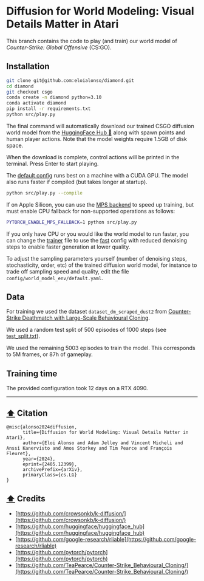 # Diffusion for World Modeling: Visual Details Matter in Atari

This branch contains the code to play (and train) our world model of *Counter-Strike: Global Offensive* (CS:GO). 

## Installation
```bash
git clone git@github.com:eloialonso/diamond.git
cd diamond
git checkout csgo
conda create -n diamond python=3.10
conda activate diamond
pip install -r requirements.txt
python src/play.py
```
The final command will automatically download our trained CSGO diffusion world model from the [HuggingFace Hub 🤗](https://huggingface.co/eloialonso/diamond/tree/main) along with spawn points and human player actions. Note that the model weights require 1.5GB of disk space.

When the download is complete, control actions will be printed in the terminal. Press Enter to start playing.

The [default config](config/world_model_env/default.yaml) runs best on a machine with a CUDA GPU. The model also runs faster if compiled (but takes longer at startup).
```bash
python src/play.py --compile
```
If on Apple Silicon, you can use the [MPS backend](https://pytorch.org/docs/stable/notes/mps.html) to speed up training, but must enable CPU fallback for non-supported operations as follows:
```bash
PYTORCH_ENABLE_MPS_FALLBACK=1 python src/play.py
```
If you only have CPU or you would like the world model to run faster, you can change the [trainer](config/trainer.yaml#L5) file to use the [fast](config/world_model_env/fast.yaml) config with reduced denoising steps to enable faster generation at lower quality.

To adjust the sampling parameters yourself (number of denoising steps, stochasticity, order, etc) of the trained diffusion world model, for instance to trade off sampling speed and quality, edit the file `config/world_model_env/default.yaml`.

## Data

For training we used the dataset `dataset_dm_scraped_dust2` from [Counter-Strike Deathmatch with Large-Scale Behavioural Cloning](https://github.com/TeaPearce/Counter-Strike_Behavioural_Cloning/).

We used a random test split of 500 episodes of 1000 steps (see [test_split.txt](test_split.txt)).

We used the remaining 5003 episodes to train the model. This corresponds to 5M frames, or 87h of gameplay.

## Training time

The provided configuration took 12 days on a RTX 4090.

---

<a name="citation"></a>
## [⬆️](#quick-links) Citation

```text
@misc{alonso2024diffusion,
      title={Diffusion for World Modeling: Visual Details Matter in Atari},
      author={Eloi Alonso and Adam Jelley and Vincent Micheli and Anssi Kanervisto and Amos Storkey and Tim Pearce and François Fleuret},
      year={2024},
      eprint={2405.12399},
      archivePrefix={arXiv},
      primaryClass={cs.LG}
}
```

<a name="credits"></a>
## [⬆️](#quick_links) Credits

- [https://github.com/crowsonkb/k-diffusion/](https://github.com/crowsonkb/k-diffusion/)
- [https://github.com/huggingface/huggingface_hub](https://github.com/huggingface/huggingface_hub)
- [https://github.com/google-research/rliable](https://github.com/google-research/rliable)
- [https://github.com/pytorch/pytorch](https://github.com/pytorch/pytorch)
- [https://github.com/TeaPearce/Counter-Strike_Behavioural_Cloning/](https://github.com/TeaPearce/Counter-Strike_Behavioural_Cloning/)
